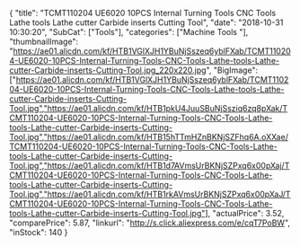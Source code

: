 {
	"title": "TCMT110204 UE6020 10PCS Internal Turning Tools CNC Tools Lathe tools Lathe cutter Carbide inserts Cutting Tool",
	"date": "2018-10-31 10:30:20",
	"SubCat": ["Tools"],
	"categories": ["Machine Tools "],
	"thumbnailImage": "https://ae01.alicdn.com/kf/HTB1VGlXJH1YBuNjSszeq6yblFXab/TCMT110204-UE6020-10PCS-Internal-Turning-Tools-CNC-Tools-Lathe-tools-Lathe-cutter-Carbide-inserts-Cutting-Tool.jpg_220x220.jpg",
	"BigImage": ["https://ae01.alicdn.com/kf/HTB1VGlXJH1YBuNjSszeq6yblFXab/TCMT110204-UE6020-10PCS-Internal-Turning-Tools-CNC-Tools-Lathe-tools-Lathe-cutter-Carbide-inserts-Cutting-Tool.jpg","https://ae01.alicdn.com/kf/HTB1pkU4JuuSBuNjSsziq6zq8pXak/TCMT110204-UE6020-10PCS-Internal-Turning-Tools-CNC-Tools-Lathe-tools-Lathe-cutter-Carbide-inserts-Cutting-Tool.jpg","https://ae01.alicdn.com/kf/HTB15hTTmHZnBKNjSZFhq6A.oXXae/TCMT110204-UE6020-10PCS-Internal-Turning-Tools-CNC-Tools-Lathe-tools-Lathe-cutter-Carbide-inserts-Cutting-Tool.jpg","https://ae01.alicdn.com/kf/HTB1d7AVmsUrBKNjSZPxq6x00pXaj/TCMT110204-UE6020-10PCS-Internal-Turning-Tools-CNC-Tools-Lathe-tools-Lathe-cutter-Carbide-inserts-Cutting-Tool.jpg","https://ae01.alicdn.com/kf/HTB1rkAVmsUrBKNjSZPxq6x00pXaJ/TCMT110204-UE6020-10PCS-Internal-Turning-Tools-CNC-Tools-Lathe-tools-Lathe-cutter-Carbide-inserts-Cutting-Tool.jpg"],
	"actualPrice": 3.52,
	"comparePrice": 5.87,
	"linkurl": "http://s.click.aliexpress.com/e/cqT7PoBW",
	"inStock": 140
}
